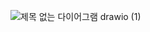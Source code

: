 ![제목 없는 다이어그램 drawio (1)](https://github.com/user-attachments/assets/fb372211-0369-4078-b695-325b9ff8994f)
